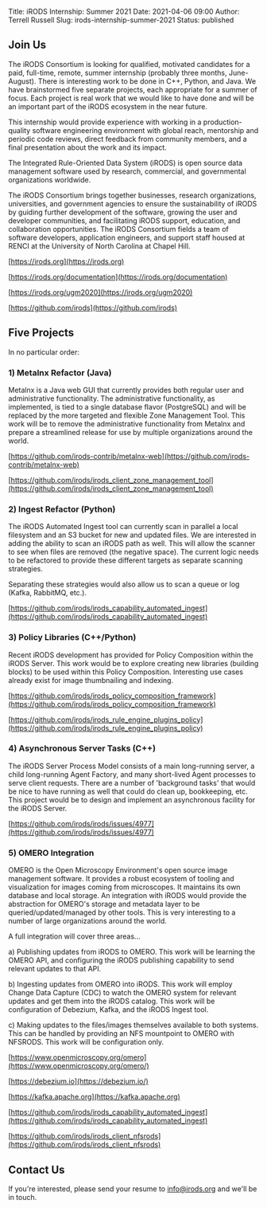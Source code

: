 Title: iRODS Internship: Summer 2021
Date: 2021-04-06 09:00
Author: Terrell Russell
Slug: irods-internship-summer-2021
Status: published


## Join Us

The iRODS Consortium is looking for qualified, motivated candidates for a paid, full-time, remote, summer internship (probably three months, June-August).  There is interesting work to be done in C++, Python, and Java.  We have brainstormed five separate projects, each appropriate for a summer of focus.  Each project is real work that we would like to have done and will be an important part of the iRODS ecosystem in the near future.

This internship would provide experience with working in a production-quality software engineering environment with global reach, mentorship and periodic code reviews, direct feedback from community members, and a final presentation about the work and its impact.

The Integrated Rule-Oriented Data System (iRODS) is open source data management software used by research, commercial, and governmental organizations worldwide.

The iRODS Consortium brings together businesses, research organizations, universities, and government agencies to ensure the sustainability of iRODS by guiding further development of the software, growing the user and developer communities, and facilitating iRODS support, education, and collaboration opportunities.  The iRODS Consortium fields a team of software developers, application engineers, and support staff housed at RENCI at the University of North Carolina at Chapel Hill.

[https://irods.org](https://irods.org)

[https://irods.org/documentation](https://irods.org/documentation)

[https://irods.org/ugm2020](https://irods.org/ugm2020)

[https://github.com/irods](https://github.com/irods)

## Five Projects

In no particular order:

### 1) Metalnx Refactor (Java)

Metalnx is a Java web GUI that currently provides both regular user and administrative functionality.  The administrative functionality, as implemented, is tied to a single database flavor (PostgreSQL) and will be replaced by the more targeted and flexible Zone Management Tool.  This work will be to remove the administrative functionality from Metalnx and prepare a streamlined release for use by multiple organizations around the world.

[https://github.com/irods-contrib/metalnx-web](https://github.com/irods-contrib/metalnx-web)

[https://github.com/irods/irods_client_zone_management_tool](https://github.com/irods/irods_client_zone_management_tool)

### 2) Ingest Refactor (Python)

The iRODS Automated Ingest tool can currently scan in parallel a local filesystem and an S3 bucket for new and updated files.  We are interested in adding the ability to scan an iRODS path as well.  This will allow the scanner to see when files are removed (the negative space).  The current logic needs to be refactored to provide these different targets as separate scanning strategies.

Separating these strategies would also allow us to scan a queue or log (Kafka, RabbitMQ, etc.).
  
[https://github.com/irods/irods_capability_automated_ingest](https://github.com/irods/irods_capability_automated_ingest)

### 3) Policy Libraries (C++/Python)

Recent iRODS development has provided for Policy Composition within the iRODS Server.  This work would be to explore creating new libraries (building blocks) to be used within this Policy Composition.  Interesting use cases already exist for image thumbnailing and indexing.

[https://github.com/irods/irods_policy_composition_framework](https://github.com/irods/irods_policy_composition_framework)

[https://github.com/irods/irods_rule_engine_plugins_policy](https://github.com/irods/irods_rule_engine_plugins_policy)

### 4) Asynchronous Server Tasks (C++)

The iRODS Server Process Model consists of a main long-running server, a child long-running Agent Factory, and many short-lived Agent processes to serve client requests.  There are a number of 'background tasks' that would be nice to have running as well that could do clean up, bookkeeping, etc.  This project would be to design and implement an asynchronous facility for the iRODS Server.

[https://github.com/irods/irods/issues/4977](https://github.com/irods/irods/issues/4977)

### 5) OMERO Integration

OMERO is the Open Microscopy Environment's open source image management software.  It provides a robust ecosystem of tooling and visualization for images coming from microscopes.  It maintains its own database and local storage.  An integration with iRODS would provide the abstraction for OMERO's storage and metadata layer to be queried/updated/managed by other tools.  This is very interesting to a number of large organizations around the world.

A full integration will cover three areas...

a) Publishing updates from iRODS to OMERO.  This work will be learning the OMERO API, and configuring the iRODS publishing capability to send relevant updates to that API.

b) Ingesting updates from OMERO into iRODS.  This work will employ Change Data Capture (CDC) to watch the OMERO system for relevant updates and get them into the iRODS catalog.  This work will be configuration of Debezium, Kafka, and the iRODS Ingest tool.

c) Making updates to the files/images themselves available to both systems.  This can be handled by providing an NFS mountpoint to OMERO with NFSRODS.  This work will be configuration only.

[https://www.openmicroscopy.org/omero](https://www.openmicroscopy.org/omero/)

[https://debezium.io](https://debezium.io/)

[https://kafka.apache.org](https://kafka.apache.org)

[https://github.com/irods/irods_capability_automated_ingest](https://github.com/irods/irods_capability_automated_ingest)

[https://github.com/irods/irods_client_nfsrods](https://github.com/irods/irods_client_nfsrods)


## Contact Us

If you're interested, please send your resume to [info@irods.org](mailto:info@irods.org) and we'll be in touch.
